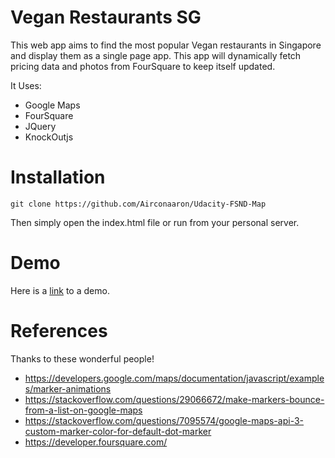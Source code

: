 # Vegan Restaurants SG

This web app aims to find the most popular Vegan restaurants in Singapore and display them as a single page app. This app will dynamically fetch pricing data and photos from FourSquare to keep itself updated.

It Uses:
* Google Maps
* FourSquare
* JQuery
* KnockOutjs

# Installation
```
git clone https://github.com/Airconaaron/Udacity-FSND-Map
```
Then simply open the index.html file or run from your personal server.

# Demo 
Here is a [link]() to a demo.

# References
Thanks to these wonderful people!

* https://developers.google.com/maps/documentation/javascript/examples/marker-animations
* https://stackoverflow.com/questions/29066672/make-markers-bounce-from-a-list-on-google-maps
* https://stackoverflow.com/questions/7095574/google-maps-api-3-custom-marker-color-for-default-dot-marker
* https://developer.foursquare.com/
